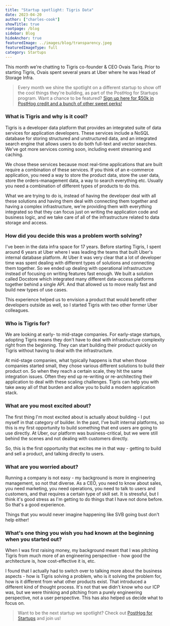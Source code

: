 ```yaml
---
title: "Startup spotlight: Tigris Data"
date: 2023-04-20
author: ["charles-cook"]
showTitle: true
rootpage: /blog
sidebar: Blog
hideAnchor: true
featuredImage: ../images/blog/transparency.jpeg
featuredImageType: full
category: Startups
---
```


This month we're chatting to Tigris co-founder & CEO Ovais Tariq. Prior to starting Tigris, Ovais spent several years at Uber where he was Head of Storage Infra.

> Every month we shine the spotlight on a different startup to show off the cool things they're building, as part of the PostHog for Startups program. Want a chance to be featured? [Sign up here for $50k in PostHog credit and a bunch of other sweet perks!](/startups) 

### What is Tigris and why is it cool?

Tigris is a developer data platform that provides an integrated suite of data services for application developers. These services include a NoSQL database for storing structured and unstructured data, and an integrated search engine that allows users to do both full-text and vector searches. We've got more services coming soon, including event streaming and caching.

We chose these services because most real-time applications that are built require a combination of these services. If you think of an e-commerce application, you need a way to store the product data, store the user data, store the orders-management data, a way to search everything etc. Usually you need a combination of different types of products to do this. 

What we are trying to do is, instead of having the developer deal with all these solutions and having them deal with connecting them together and having a complex infrastructure, we're providing them with everything integrated so that they can focus just on writing the application code and business logic, and we take care of all of the infrastructure related to data storage and access.

### How did you decide this was a problem worth solving?

I've been in the data infra space for 17 years. Before starting Tigris, I spent around 6 years at Uber where I was leading the teams that built Uber's internal database platform. At Uber it was very clear that a lot of developer time was spent dealing with different types of solutions and connecting them together. So we ended up dealing with operational infrastructure instead of focusing on writing features fast enough. We built a solution called Docstore which integrated many different data-access platforms together behind a single API. And that allowed us to move really fast and build new types of use cases. 

This experience helped us to envision a product that would benefit other developers outside as well, so I started Tigris with two other former Uber colleagues.

### Who is Tigris for?

We are looking at early- to mid-stage companies. For early-stage startups, adopting Tigris means they don't have to deal with infrastructure complexity right from the beginning. They can start building their product quickly on Tigris without having to deal with the infrastructure. 

At mid-stage companies, what typically happens is that when those companies started small, they chose various different solutions to build their product on. So when they reach a certain scale, they hit the same integration issues. Often they end up re-writing or re-architecting their application to deal with these scaling challenges. Tigris can help you with take away all of that burden and allow you to build a modern application stack.

### What are you most excited about?

The first thing I'm most excited about is actually about building - I put myself in that category of builder. In the past, I've built internal platforms, so this is my first opportunity to build something that end users are going to use directly. At Uber, our platform was business-critical, but we were still behind the scenes and not dealing with customers directly. 

So, this is the first opportunity that excites me in that way - getting to build and sell a product, and talking directly to users.

### What are you worried about?

Running a company is not easy - my background is more in engineering management, so not that diverse. As a CEO, you need to know about sales, you need marketing, you need operations, you need to talk to users and customers, and that requires a certain type of skill set. It is stressful, but I think it's good stress as I'm getting to do things that I have not done before. So that's a good experience.

Things that you would never imagine happening like SVB going bust don't help either!

### What's one thing you wish you had known at the beginning when you started out?

When I was first raising money, my background meant that I was pitching Tigris from much more of an engineering perspective - how good the architecture is, how cost-effective it is, etc. 

I found that I actually had to switch over to talking more about the business aspects - how is Tigris solving a problem, who is it solving the problem for, how is it different from what other products exist. That introduced a different kind of thought process. It's not that we didn't know who our ICP was, but we were thinking and pitching from a purely engineering perspective, not a user perspective. This has also helped us decide what to focus on. 

> Want to be the next startup we spotlight? Check out [PostHog for Startups](/startups) and join us!

